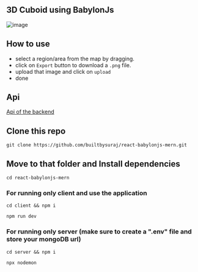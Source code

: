 ## 3D Cuboid using BabylonJs

![image](https://user-images.githubusercontent.com/77146598/226308744-ab4d3bb4-6648-4eb7-91da-5ce25fab7d61.png)

## How to use
- select a region/area from the map by dragging.
- click on `Export` button to download a `.png` file.
- upload that image and click on `upload`
- done

## Api
[Api of the backend](https://react-web-api.onrender.com/api/)

## Clone this repo
```
git clone https://github.com/builtbysuraj/react-babylonjs-mern.git
```
## Move to that folder and Install dependencies
```
cd react-babylonjs-mern
```
### For running only client and use the application 
```
cd client && npm i
```
```
npm run dev
```
### For running only server (make sure to create a ".env" file and store your mongoDB url)
```
cd server && npm i
```
```
npx nodemon
```
